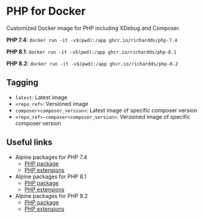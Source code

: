 # PHP for Docker

Customized Docker image for PHP including XDebug and Composer.

**PHP 7.4**: `docker run -it -v$(pwd):/app ghcr.io/richardds/php-7.4`

**PHP 8.1**: `docker run -it -v$(pwd):/app ghcr.io/richardds/php-8.1`

**PHP 8.2**: `docker run -it -v$(pwd):/app ghcr.io/richardds/php-8.2`

## Tagging
- `latest`: Latest image
- `<repo_ref>`: Versioned image
- `composer<composer_version>`: Latest image of specific composer version
- `<repo_ref>-composer<composer_version>`: Versioned image of specific composer version

## Useful links
- Alpine packages for PHP 7.4
  - [PHP package](https://pkgs.alpinelinux.org/package/v3.15/community/x86_64/php7)
  - [PHP extensions](https://pkgs.alpinelinux.org/packages?name=php7-*&branch=v3.15&repo=&arch=x86_64&maintainer=)
- Alpine packages for PHP 8.1
  - [PHP package](https://pkgs.alpinelinux.org/package/v3.17/community/x86_64/php81)
  - [PHP extensions](https://pkgs.alpinelinux.org/packages?name=php81-*&branch=v3.17&repo=&arch=x86_64&maintainer=)
- Alpine packages for PHP 8.2
  - [PHP package](https://pkgs.alpinelinux.org/package/edge/community/x86_64/php82)
  - [PHP extensions](https://pkgs.alpinelinux.org/packages?name=php82-*&branch=edge&repo=&arch=x86_64&maintainer=)
